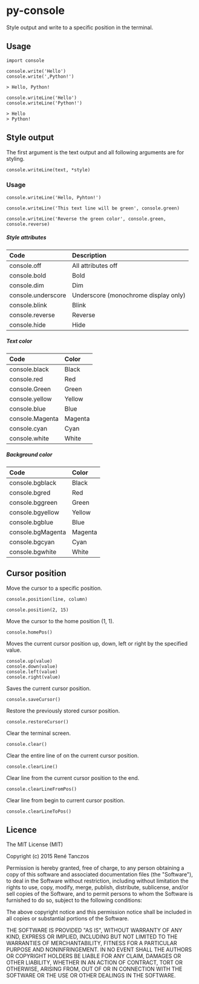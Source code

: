 # py-console
Style output and write to a specific position in the terminal.

## Usage


```
import console

console.write('Hello')
console.write(',Python!')

> Hello, Python!

console.writeLine('Hello')
console.writeLine('Python!')

> Hello
> Python!
```

## Style output

The first argument is the text output and all following arguments are for styling.
```
console.writeLine(text, *style)
```
### Usage
```
console.writeLine('Hello, Pyhton!')

console.writeLine('This text line will be green', console.green)

console.writeLine('Reverse the green color', console.green, console.reverse)
```

##### Style attributes

| Code               | Description                          |
| :----------------- | :----------------------------------- |
| console.off        | All attributes off                   |
| console.bold       | Bold                                 |
| console.dim        | Dim                                  |
| console.underscore | Underscore (monochrome display only) |
| console.blink      | Blink                                |
| console.reverse    | Reverse                              |
| console.hide       | Hide                                 |

##### Text color

| Code            | Color       |
| :-------------- | :---------- |
| console.black   | Black       |
| console.red     | Red         |
| console.Green   | Green       |
| console.yellow  | Yellow      |
| console.blue    | Blue        |
| console.Magenta | Magenta     |
| console.cyan    | Cyan        |
| console.white   | White       |

##### Background color

| Code              | Color       |
| :---------------- | :---------- |
| console.bgblack   | Black       |
| console.bgred     | Red         |
| console.bggreen   | Green       |
| console.bgyellow  | Yellow      |
| console.bgblue    | Blue        |
| console.bgMagenta | Magenta     |
| console.bgcyan    | Cyan        |
| console.bgwhite   | White       |


## Cursor position

Move the cursor to a specific position.
```
console.position(line, column)

console.position(2, 15)
```

Move the cursor to the home position (1, 1).
```
console.homePos()
```

Moves the current cursor position up, down, left or right by the specified value.
```
console.up(value)
console.down(value)
console.left(value)
console.right(value)
```

Saves the current cursor position.
```
console.saveCursor()
```

Restore the previously stored cursor position.
```
console.restoreCursor()
```

Clear the terminal screen.
```
console.clear()
```

Clear the entire line of on the current cursor position.
```
console.clearLine()
```

Clear line from the current cursor position to the end.
```
console.clearLineFromPos()
```

Clear line from begin to current cursor position.
```
console.clearLineToPos()
```

## Licence

The MIT License (MIT)

Copyright (c) 2015 René Tanczos

Permission is hereby granted, free of charge, to any person obtaining a copy
of this software and associated documentation files (the "Software"), to deal
in the Software without restriction, including without limitation the rights
to use, copy, modify, merge, publish, distribute, sublicense, and/or sell
copies of the Software, and to permit persons to whom the Software is
furnished to do so, subject to the following conditions:

The above copyright notice and this permission notice shall be included in all
copies or substantial portions of the Software.

THE SOFTWARE IS PROVIDED "AS IS", WITHOUT WARRANTY OF ANY KIND, EXPRESS OR
IMPLIED, INCLUDING BUT NOT LIMITED TO THE WARRANTIES OF MERCHANTABILITY,
FITNESS FOR A PARTICULAR PURPOSE AND NONINFRINGEMENT. IN NO EVENT SHALL THE
AUTHORS OR COPYRIGHT HOLDERS BE LIABLE FOR ANY CLAIM, DAMAGES OR OTHER
LIABILITY, WHETHER IN AN ACTION OF CONTRACT, TORT OR OTHERWISE, ARISING FROM,
OUT OF OR IN CONNECTION WITH THE SOFTWARE OR THE USE OR OTHER DEALINGS IN THE
SOFTWARE.
